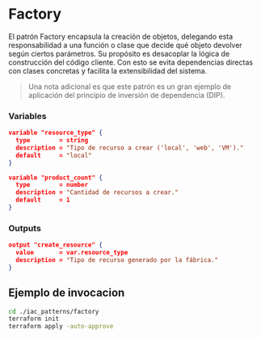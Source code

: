 # Factory

El patrón Factory encapsula la creación de objetos, delegando esta responsabilidad a una función o clase que decide qué objeto devolver según ciertos parámetros.
Su propósito es desacoplar la lógica de construcción del código cliente. Con esto se evita dependencias directas con clases concretas y facilita la extensibilidad del sistema.

> Una nota adicional es que este patrón es un gran ejemplo de aplicación del principio de inversión de dependencia (DIP).

### Variables

```json
variable "resource_type" {
  type        = string
  description = "Tipo de recurso a crear ('local', 'web', 'VM')."
  default     = "local"
}
```

```json
variable "product_count" {
  type        = number
  description = "Cantidad de recursos a crear."
  default     = 1
}
```

### Outputs

```json
output "create_resource" {
  value       = var.resource_type
  description = "Tipo de recurso generado por la fábrica."
}
```

## Ejemplo de invocacion

```bash
cd ./iac_patterns/factory
terraform init
terraform apply -auto-approve
```
